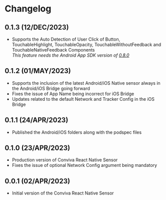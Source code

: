 
# Changelog
## 0.1.3 (12/DEC/2023)
* Supports the Auto Detection of User Click of Button, TouchableHighlight, TouchableOpacity, TouchableWithoutFeedback and TouchableNativeFeedback Components<br>
*This feature needs the Android App SDK version of [0.8.0](https://github.com/Conviva/conviva-android-appanalytics)*

## 0.1.2 (01/MAY/2023)
* Supports the inclusion of the latest Android/iOS Native sensor always in the Android/iOS Bridge going forward
* Fixes the issue of App Name being incorrect for iOS Bridge
* Updates related to the default Network and Tracker Config in the iOS Bridge

## 0.1.1 (24/APR/2023)
* Published the Android/iOS folders along with the podspec files

## 0.1.0 (23/APR/2023)
* Production version of Conviva React Native Sensor
* Fixes the issue of optional Network Config argument being mandatory

## 0.0.1 (02/APR/2023)
* Initial version of the Conviva React Native Sensor
